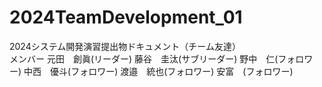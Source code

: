 # 2024TeamDevelopment_01
2024システム開発演習提出物ドキュメント（チーム友達）
<br>メンバー
元田　創眞(リーダー)
藤谷　圭汰(サブリーダー)
野中　仁(フォロワー)
中西　優斗(フォロワー)
渡邉　統也(フォロワー)
安富　(フォロワー)
